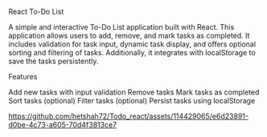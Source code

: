 React To-Do List

A simple and interactive To-Do List application built with React. 
This application allows users to add, remove, and mark tasks as completed. 
It includes validation for task input, dynamic task display, and offers optional sorting and filtering of tasks. 
Additionally, it integrates with localStorage to save the tasks persistently.

Features

Add new tasks with input validation
Remove tasks
Mark tasks as completed
Sort tasks (optional)
Filter tasks (optional)
Persist tasks using localStorage


https://github.com/hetshah72/Todo_react/assets/114429065/e6d23891-d0be-4c73-a605-70d4f3813ce7

